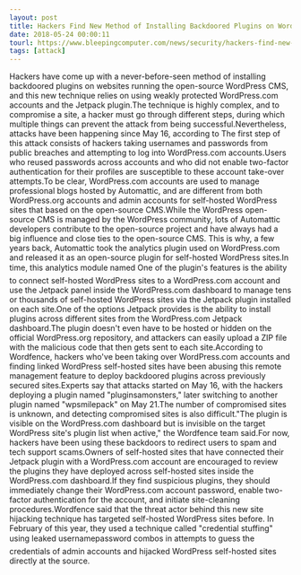 ```yaml
---
layout: post
title: Hackers Find New Method of Installing Backdoored Plugins on WordPress Sites
date: 2018-05-24 00:00:11
tourl: https://www.bleepingcomputer.com/news/security/hackers-find-new-method-of-installing-backdoored-plugins-on-wordpress-sites/
tags: [attack]
---
```

Hackers have come up with a never-before-seen method of installing backdoored plugins on websites running the open-source WordPress CMS, and this new technique relies on using weakly protected WordPress.com accounts and the Jetpack plugin.The technique is highly complex, and to compromise a site, a hacker must go through different steps, during which multiple things can prevent the attack from being successful.Nevertheless, attacks have been happening since May 16, according to The first step of this attack consists of hackers taking usernames and passwords from public breaches and attempting to log into WordPress.com accounts.Users who reused passwords across accounts and who did not enable two-factor authentication for their profiles are susceptible to these account take-over attempts.To be clear, WordPress.com accounts are used to manage professional blogs hosted by Automattic, and are different from both WordPress.org accounts and admin accounts for self-hosted WordPress sites that based on the open-source CMS.While the WordPress open-source CMS is managed by the WordPress community, lots of Automattic developers contribute to the open-source project and have always had a big influence and close ties to the open-source CMS. This is why, a few years back, Automattic took the analytics plugin used on WordPress.com and released it as an open-source plugin for self-hosted WordPress sites.In time, this analytics module named One of the plugin's features is the ability to connect self-hosted WordPress sites to a WordPress.com account and use the Jetpack panel inside the WordPress.com dashboard to manage tens or thousands of self-hosted WordPress sites via the Jetpack plugin installed on each site.One of the options Jetpack provides is the ability to install plugins across different sites from the WordPress.com Jetpack dashboard.The plugin doesn't even have to be hosted or hidden on the official WordPress.org repository, and attackers can easily upload a ZIP file with the malicious code that then gets sent to each site.According to Wordfence, hackers who've been taking over WordPress.com accounts and finding linked WordPress self-hosted sites have been abusing this remote management feature to deploy backdoored plugins across previously secured sites.Experts say that attacks started on May 16, with the hackers deploying a plugin named "pluginsamonsters," later switching to another plugin named "wpsmilepack" on May 21.The number of compromised sites is unknown, and detecting compromised sites is also difficult."The plugin is visible on the WordPress.com dashboard but is invisible on the target WordPress site's plugin list when active," the Wordfence team said.For now, hackers have been using these backdoors to redirect users to spam and tech support scams.Owners of self-hosted sites that have connected their Jetpack plugin with a WordPress.com account are encouraged to review the plugins they have deployed across self-hosted sites inside the WordPress.com dashboard.If they find suspicious plugins, they should immediately change their WordPress.com account password, enable two-factor authentication for the account, and initiate site-cleaning procedures.Wordfence said that the threat actor behind this new site hijacking technique has targeted self-hosted WordPress sites before. In February of this year, they used a technique called "credential stuffing" using leaked usernamepassword combos in attempts to guess the credentials of admin accounts and hijacked WordPress self-hosted sites directly at the source.